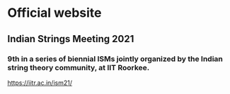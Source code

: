 # Official website 
## Indian Strings Meeting 2021 

### 9th in a series of biennial ISMs jointly organized by the Indian string theory community, at IIT Roorkee.
https://iitr.ac.in/ism21/
